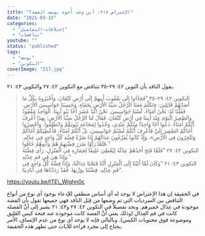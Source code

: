 ```yaml
---
title: "الإعتراض ٢١٧، أين وجد أُخوة يوسف الفضة؟"
date: "2021-03-15"
categories: 
  - "إختلافات-التفاصيل"
  - "تناقضات"
youtube: ""
status: "published"
tags: 
  - "يوسف"
  - "التكوين"
coverImage: "217.jpg"
---
```


يقول الناقد بأن التوين ٤٢: ٢٩-٣٥ تتناقض مع التكوين ٤٢: ٢٧ والتكوين ٤٣: ٢١.

> التكوين ٤٢: ٢٩-٣٥ ”فَجَاءُوا إِلَى يَعْقُوبَ أَبِيهِمْ إِلَى أَرْضِ كَنْعَانَ، وَأَخْبَرُوهُ بِكُلِّ مَا أَصَابَهُمْ قَائِلِينَ: «تَكَلَّمَ مَعَنَا الرَّجُلُ سَيِّدُ الأَرْضِ بِجَفَاءٍ، وَحَسِبَنَا جَوَاسِيسَ الأَرْضِ. فَقُلْنَا لَهُ: نَحْنُ أُمَنَاءُ، لَسْنَا جَوَاسِيسَ. نَحْنُ اثْنَا عَشَرَ أَخًا بَنُو أَبِينَا. الْوَاحِدُ مَفْقُودٌ وَالصَّغِيرُ الْيَوْمَ عِنْدَ أَبِينَا فِي أَرْضِ كَنْعَانَ. فَقَالَ لَنَا الرَّجُلُ سَيِّدُ الأَرْضِ: بِهذَا أَعْرِفُ أَنَّكُمْ أُمَنَاءُ. دَعُوا أَخًا وَاحِدًا مِنْكُمْ عِنْدِي، وَخُذُوا لِمَجَاعَةِ بُيُوتِكُمْ وَانْطَلِقُوا. وَأَحْضِرُوا أَخَاكُمُ الصَّغِيرَ إِلَيَّ فَأَعْرِفَ أَنَّكُمْ لَسْتُمْ جَوَاسِيسَ، بَلْ أَنَّكُمْ أُمَنَاءُ، فَأُعْطِيَكُمْ أَخَاكُمْ وَتَتَّجِرُونَ فِي الأَرْضِ». وَإِذْ كَانُوا يُفَرِّغُونَ عِدَالَهُمْ إِذَا صُرَّةُ فِضَّةِ كُلِّ وَاحِدٍ فِي عِدْلِهِ. فَلَمَّا رَأَوْا صُرَرَ فِضَّتِهِمْ هُمْ وَأَبُوهُمْ خَافُوا.“  
> التكوين ٤٢: ٢٧ ”فَلَمَّا فَتَحَ أَحَدُهُمْ عِدْلَهُ لِيُعْطِيَ عَلِيقًا لِحِمَارِهِ فِي الْمَنْزِلِ، رَأَى فِضَّتَهُ وَإِذَا هِيَ فِي فَمِ عِدْلِهِ.“  
> التكوين ٤٣: ٢١ ”وَكَانَ لَمَّا أَتَيْنَا إِلَى الْمَنْزِلِ أَنَّنَا فَتَحْنَا عِدَالَنَا، وَإِذَا فِضَّةُ كُلِّ وَاحِدٍ فِي فَمِ عِدْلِهِ. فِضَّتُنَا بِوَزْنِهَا. فَقَدْ رَدَدْنَاهَا فِي أَيَادِينَا“.

https://youtu.be/tTE\_WIghn0c

في الحقيقة إن هذا الإعتراض لا يوجد له أي أساس منطقي للإدعاء بوجود أي نوع من أنواع التناقض بين السرديات التي تم وضعها من قِبَل الناقد فهي جميعها تقول بأن الفضة موجودة في عِدَال حَميرهم. ونجد تفصيلاً في التكوين ٤٢: ٢٧ و٤٣: ٢١ يشير إلى أنَّ الفضلة كانت في فم العِدَال (وذلك يعني أنَّ الفضة كانت موجودة عند فتحة كيس العَلِيق وموضوعة فوق محتويات الكيس). وبالتالي فإنه لا يوجد أي نوع من عدم الإتساق، الأمر يحتاج إلى مجرد قراءة للآيات حتى تظهر هذه الحقيقة.
